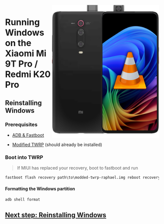 <img align="right" src="https://github.com/n00b69/woa-raphael/blob/main/raphael.png" width="350" alt="Windows 11 running on a Redmi K20 Pro">

# Running Windows on the Xiaomi Mi 9T Pro / Redmi K20 Pro

## Reinstalling Windows

### Prerequisites
- [ADB & Fastboot](https://developer.android.com/studio/releases/platform-tools)

- [Modified TWRP](https://github.com/n00b69/woa-raphael/releases/download/Files/modded-twrp-raphael.img) (should already be installed)

### Boot into TWRP
> If MIUI has replaced your recovery, boot to fastboot and run
```cmd
fastboot flash recovery path\to\modded-twrp-raphael.img reboot recovery
```

#### Formatting the Windows partition
```cmd
adb shell format
```

## [Next step: Reinstalling Windows](/guide/3-install.md)




















  
